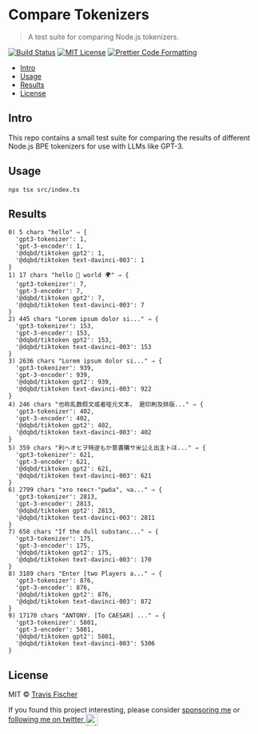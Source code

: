 # Compare Tokenizers <!-- omit in toc -->

> A test suite for comparing Node.js tokenizers.

[![Build Status](https://github.com/transitive-bullshit/compare-tokenizers/actions/workflows/test.yml/badge.svg)](https://github.com/transitive-bullshit/compare-tokenizers/actions/workflows/test.yml) [![MIT License](https://img.shields.io/badge/license-MIT-blue)](https://github.com/transitive-bullshit/compare-tokenizers/blob/main/license) [![Prettier Code Formatting](https://img.shields.io/badge/code_style-prettier-brightgreen.svg)](https://prettier.io)

- [Intro](#intro)
- [Usage](#usage)
- [Results](#results)
- [License](#license)

## Intro

This repo contains a small test suite for comparing the results of different Node.js BPE tokenizers for use with LLMs like GPT-3.

## Usage

```
npx tsx src/index.ts
```

## Results

```
0) 5 chars "hello" ⇒ {
  'gpt3-tokenizer': 1,
  'gpt-3-encoder': 1,
  '@dqbd/tiktoken gpt2': 1,
  '@dqbd/tiktoken text-davinci-003': 1
}
1) 17 chars "hello 👋 world 🌍" ⇒ {
  'gpt3-tokenizer': 7,
  'gpt-3-encoder': 7,
  '@dqbd/tiktoken gpt2': 7,
  '@dqbd/tiktoken text-davinci-003': 7
}
2) 445 chars "Lorem ipsum dolor si..." ⇒ {
  'gpt3-tokenizer': 153,
  'gpt-3-encoder': 153,
  '@dqbd/tiktoken gpt2': 153,
  '@dqbd/tiktoken text-davinci-003': 153
}
3) 2636 chars "Lorem ipsum dolor si..." ⇒ {
  'gpt3-tokenizer': 939,
  'gpt-3-encoder': 939,
  '@dqbd/tiktoken gpt2': 939,
  '@dqbd/tiktoken text-davinci-003': 922
}
4) 246 chars "也称乱数假文或者哑元文本， 是印刷及排版..." ⇒ {
  'gpt3-tokenizer': 402,
  'gpt-3-encoder': 402,
  '@dqbd/tiktoken gpt2': 402,
  '@dqbd/tiktoken text-davinci-003': 402
}
5) 359 chars "利ヘオヒヲ特逆もか意書購サ米公え出主トほ..." ⇒ {
  'gpt3-tokenizer': 621,
  'gpt-3-encoder': 621,
  '@dqbd/tiktoken gpt2': 621,
  '@dqbd/tiktoken text-davinci-003': 621
}
6) 2799 chars "это текст-"рыба", ча..." ⇒ {
  'gpt3-tokenizer': 2813,
  'gpt-3-encoder': 2813,
  '@dqbd/tiktoken gpt2': 2813,
  '@dqbd/tiktoken text-davinci-003': 2811
}
7) 658 chars "If the dull substanc..." ⇒ {
  'gpt3-tokenizer': 175,
  'gpt-3-encoder': 175,
  '@dqbd/tiktoken gpt2': 175,
  '@dqbd/tiktoken text-davinci-003': 170
}
8) 3189 chars "Enter [two Players a..." ⇒ {
  'gpt3-tokenizer': 876,
  'gpt-3-encoder': 876,
  '@dqbd/tiktoken gpt2': 876,
  '@dqbd/tiktoken text-davinci-003': 872
}
9) 17170 chars "ANTONY. [To CAESAR] ..." ⇒ {
  'gpt3-tokenizer': 5801,
  'gpt-3-encoder': 5801,
  '@dqbd/tiktoken gpt2': 5801,
  '@dqbd/tiktoken text-davinci-003': 5306
}
```

## License

MIT © [Travis Fischer](https://transitivebullsh.it)

If you found this project interesting, please consider [sponsoring me](https://github.com/sponsors/transitive-bullshit) or <a href="https://twitter.com/transitive_bs">following me on twitter <img src="https://storage.googleapis.com/saasify-assets/twitter-logo.svg" alt="twitter" height="24px" align="center"></a>
